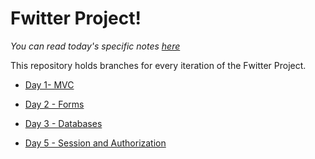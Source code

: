 # Fwitter Project!

_You can read today's specific notes [here](DAY01-MVC.md)_

This repository holds branches for every iteration of the Fwitter Project.

- [Day 1- MVC]()

- [Day 2 - Forms]()

- [Day 3 - Databases]()

- [Day 5 - Session and Authorization]()
